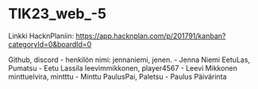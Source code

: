 # TIK23_web_-5
Linkki HacknPlaniin: https://app.hacknplan.com/p/201791/kanban?categoryId=0&boardId=0

Github, discord - henkilön nimi:
jennaniemi, jenen. - Jenna Niemi
EetuLas, Pumatsu - Eetu Lassila
leevimmikkonen, player4567 - Leevi Mikkonen
minttuelvira, mintttu - Minttu 
PaulusPai, Paletsu - Paulus Päivärinta
